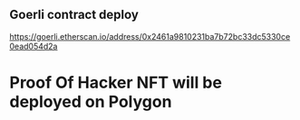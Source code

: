 ## Goerli contract deploy
https://goerli.etherscan.io/address/0x2461a9810231ba7b72bc33dc5330ce0ead054d2a

# Proof Of Hacker NFT will be deployed on Polygon